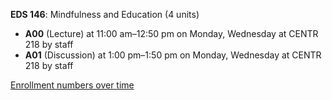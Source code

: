 **EDS 146**: Mindfulness and Education (4 units)

- **A00** (Lecture) at 11:00 am–12:50 pm on Monday, Wednesday at CENTR 218 by staff
- **A01** (Discussion) at 1:00 pm–1:50 pm on Monday, Wednesday at CENTR 218 by staff

[Enrollment numbers over time](./EDS146.tsv)
